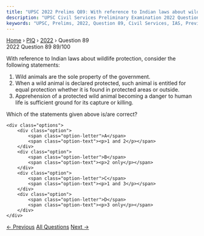 ```yaml
---
title: "UPSC 2022 Prelims Q89: With reference to Indian laws about wildlife protection, con..."
description: "UPSC Civil Services Preliminary Examination 2022 Question 89 with options and answer"
keywords: "UPSC, Prelims, 2022, Question 89, Civil Services, IAS, Previous Year Questions"
---
```


<nav class="breadcrumb">
    <a href="../../">Home</a>
    <span>›</span>
    <a href="../">PIQ</a>
    <span>›</span>
    <a href="./">2022</a>
    <span>›</span>
    <span>Question 89</span>
</nav>

<div class="question-header">
    <div class="question-meta">
        <span class="year-badge">2022</span>
        <span class="question-number">Question 89</span>
        <span class="progress">89/100</span>
    </div>
    <div class="progress-bar">
        <div class="progress-fill" style="width: 89.0%"></div>
    </div>
</div>

<div class="question-content">
    <div class="question-text">
        <p>With reference to Indian laws about wildlife protection, consider the<br />
following statements:</p>
<ol>
<li>Wild animals are the sole property of the government.</li>
<li>When a wild animal is declared protected, such animal is entitled for equal protection whether it is found in protected areas or outside.</li>
<li>Apprehension of a protected wild animal becoming a danger to human life is sufficient ground for its capture or killing.</li>
</ol>
<p>Which of the statements given above is/are correct?</p>
    </div>
    
    <div class="options">
        <div class="option">
            <span class="option-letter">A</span>
            <span class="option-text"><p>1 and 2</p></span>
        </div>
        <div class="option">
            <span class="option-letter">B</span>
            <span class="option-text"><p>2 only</p></span>
        </div>
        <div class="option">
            <span class="option-letter">C</span>
            <span class="option-text"><p>1 and 3</p></span>
        </div>
        <div class="option">
            <span class="option-letter">D</span>
            <span class="option-text"><p>3 only</p></span>
        </div>
    </div>
</div>

<div class="question-nav">
    <a href="../q088-consider-the-following-pairs-_region-often-mention/" class="nav-btn prev">← Previous</a>
    <a href="../" class="nav-btn center">All Questions</a>
    <a href="../q090-certain-species-of-which-one-of-the-following-orga/" class="nav-btn next">Next →</a>
</div>
